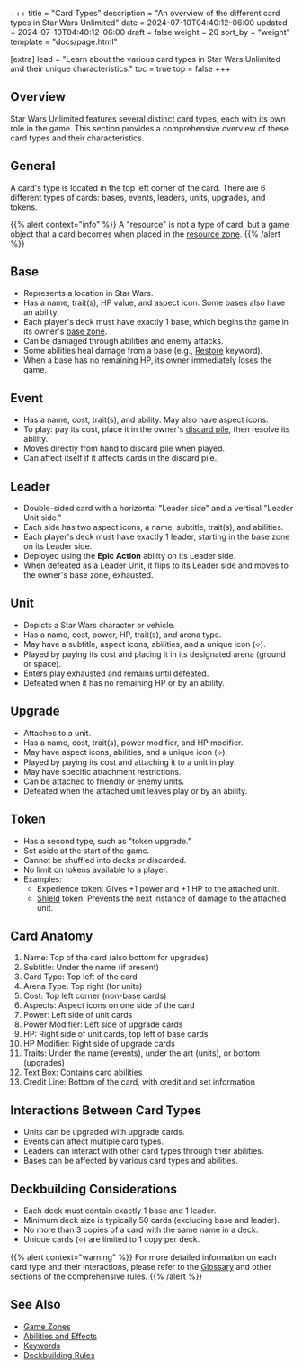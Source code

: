 +++
title = "Card Types"
description = "An overview of the different card types in Star Wars Unlimited"
date = 2024-07-10T04:40:12-06:00
updated = 2024-07-10T04:40:12-06:00
draft = false
weight = 20
sort_by = "weight"
template = "docs/page.html"

[extra]
lead = "Learn about the various card types in Star Wars Unlimited and their unique characteristics."
toc = true
top = false
+++

## Overview

Star Wars Unlimited features several distinct card types, each with its own role in the game. This section provides a comprehensive overview of these card types and their characteristics.

## General

A card's type is located in the top left corner of the card. There are 6 different types of cards: bases, events, leaders, units, upgrades, and tokens.

{{% alert context="info" %}}
A "resource" is not a type of card, but a game object that a card becomes when placed in the [resource zone](/docs/game-zones/#resource-zone).
{{% /alert %}}

## Base

- Represents a location in Star Wars.
- Has a name, trait(s), HP value, and aspect icon. Some bases also have an ability.
- Each player's deck must have exactly 1 base, which begins the game in its owner's [base zone](/docs/game-zones/#base-zone).
- Can be damaged through abilities and enemy attacks.
- Some abilities heal damage from a base (e.g., [Restore](/docs/keywords/#restore) keyword).
- When a base has no remaining HP, its owner immediately loses the game.

## Event

- Has a name, cost, trait(s), and ability. May also have aspect icons.
- To play: pay its cost, place it in the owner's [discard pile](/docs/game-zones/#discard-pile), then resolve its ability.
- Moves directly from hand to discard pile when played.
- Can affect itself if it affects cards in the discard pile.

## Leader

- Double-sided card with a horizontal "Leader side" and a vertical "Leader Unit side."
- Each side has two aspect icons, a name, subtitle, trait(s), and abilities.
- Each player's deck must have exactly 1 leader, starting in the base zone on its Leader side.
- Deployed using the **Epic Action** ability on its Leader side.
- When defeated as a Leader Unit, it flips to its Leader side and moves to the owner's base zone, exhausted.

## Unit

- Depicts a Star Wars character or vehicle.
- Has a name, cost, power, HP, trait(s), and arena type.
- May have a subtitle, aspect icons, abilities, and a unique icon (⟡).
- Played by paying its cost and placing it in its designated arena (ground or space).
- Enters play exhausted and remains until defeated.
- Defeated when it has no remaining HP or by an ability.

## Upgrade

- Attaches to a unit.
- Has a name, cost, trait(s), power modifier, and HP modifier.
- May have aspect icons, abilities, and a unique icon (⟡).
- Played by paying its cost and attaching it to a unit in play.
- May have specific attachment restrictions.
- Can be attached to friendly or enemy units.
- Defeated when the attached unit leaves play or by an ability.

## Token

- Has a second type, such as "token upgrade."
- Set aside at the start of the game.
- Cannot be shuffled into decks or discarded.
- No limit on tokens available to a player.
- Examples:
  - Experience token: Gives +1 power and +1 HP to the attached unit.
  - [Shield](/docs/keywords/#shield) token: Prevents the next instance of damage to the attached unit.

## Card Anatomy

1. Name: Top of the card (also bottom for upgrades)
2. Subtitle: Under the name (if present)
3. Card Type: Top left of the card
4. Arena Type: Top right (for units)
5. Cost: Top left corner (non-base cards)
6. Aspects: Aspect icons on one side of the card
7. Power: Left side of unit cards
8. Power Modifier: Left side of upgrade cards
9. HP: Right side of unit cards, top left of base cards
10. HP Modifier: Right side of upgrade cards
11. Traits: Under the name (events), under the art (units), or bottom (upgrades)
12. Text Box: Contains card abilities
13. Credit Line: Bottom of the card, with credit and set information

## Interactions Between Card Types

- Units can be upgraded with upgrade cards.
- Events can affect multiple card types.
- Leaders can interact with other card types through their abilities.
- Bases can be affected by various card types and abilities.

## Deckbuilding Considerations

- Each deck must contain exactly 1 base and 1 leader.
- Minimum deck size is typically 50 cards (excluding base and leader).
- No more than 3 copies of a card with the same name in a deck.
- Unique cards (⟡) are limited to 1 copy per deck.

{{% alert context="warning" %}}
For more detailed information on each card type and their interactions, please refer to the [Glossary](/docs/glossary/) and other sections of the comprehensive rules.
{{% /alert %}}

## See Also

- [Game Zones](/docs/game-zones/)
- [Abilities and Effects](/docs/abilities-and-effects/)
- [Keywords](/docs/keywords/)
- [Deckbuilding Rules](/docs/setup-and-victory/#deckbuilding-rules)